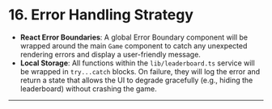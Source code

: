 # 16. Error Handling Strategy

- **React Error Boundaries**: A global Error Boundary component will be wrapped around the main `Game` component to catch any unexpected rendering errors and display a user-friendly message.
- **Local Storage**: All functions within the `lib/leaderboard.ts` service will be wrapped in `try...catch` blocks. On failure, they will log the error and return a state that allows the UI to degrade gracefully (e.g., hiding the leaderboard) without crashing the game.

---
